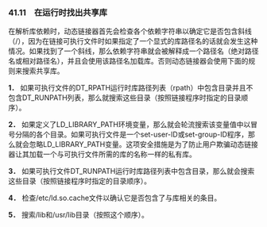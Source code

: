 ### 41.11　在运行时找出共享库

在解析库依赖时，动态链接器首先会检查各个依赖字符串以确定它是否包含斜线（/），因为在链接可执行文件时如果指定了一个显式的库路径名的话就会发生这种情况。如果找到了一个斜线，那么依赖字符串就会被解释成一个路径名（绝对路径名或相对路径名），并且会使用该路径名加载库。否则动态链接器会使用下面的规则来搜索共享库。

**1．** 如果可执行文件的DT_RPATH运行时库路径列表（rpath）中包含目录并且不包含DT_RUNPATH列表，那么就搜索这些目录（按照链接程序时指定的目录顺序）。

**2．** 如果定义了LD_LIBRARY_PATH环境变量，那么就会轮流搜索该变量值中以冒号分隔的各个目录。如果可执行文件是一个set-user-ID或set-group-ID程序，那么就会忽略LD_LIBRARY_PATH变量。这项安全措施是为了防止用户欺骗动态链接器让其加载一个与可执行文件所需的库的名称一样的私有库。

**3．** 如果可执行文件DT_RUNPATH运行时库路径列表中包含目录，那么就会搜索这些目录（按照链接程序时指定的目录顺序）。

**4．** 检查/etc/ld.so.cache文件以确认它是否包含了与库相关的条目。

**5．** 搜索/lib和/usr/lib目录（按照这个顺序）。

